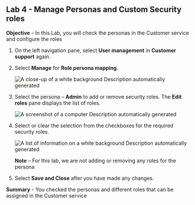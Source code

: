 ## Lab 4 - Manage Personas and Custom Security roles

**Objective** - In this Lab, you will check the personas in the Customer service and configure the roles

1.  On the left navigation pane, select **User
    management** in **Customer support** again.

2.  Select **Manage** for **Role persona mapping**.

    ![A close-up of a white background Description automatically
generated](./media/media4/image1.png)

3.  Select the persona – **Admin** to add or remove security roles.
    The **Edit roles** pane displays the list of roles.

    ![A screenshot of a computer Description automatically
generated](./media/media4/image2.png)

4.  Select or clear the selection from the checkboxes for the required
    security roles.

    ![A list of information on a white background Description automatically
generated](./media/media4/image3.png)

    **Note** – For this lab, we are not adding or removing any roles for the
persona

5.  Select **Save and Close** after you have made any changes.

**Summary** - You checked the personas and different roles that can be assigned in the Customer service 
